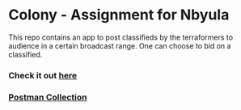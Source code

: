 # Colony - Assignment for Nbyula

This repo contains an app to post classifieds by the terraformers to audience in a certain broadcast range. One can choose to bid on a classified.

### Check it out [here](https://colonyclassifieds.herokuapp.com/)

### [Postman Collection](https://www.postman.com/segefox/workspace/colony/overview)